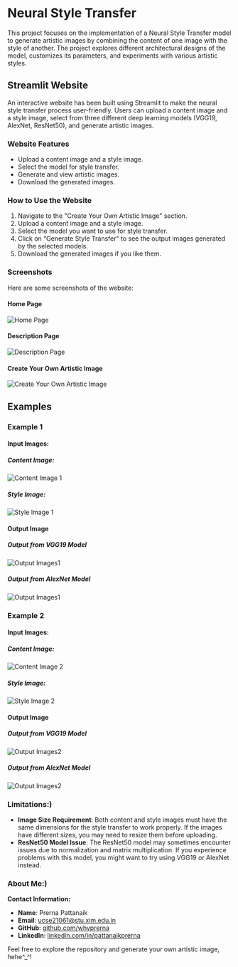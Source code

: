 # Neural Style Transfer

This project focuses on the implementation of a Neural Style Transfer model to generate artistic images by combining the content of one image with the style of another. The project explores different architectural designs of the model, customizes its parameters, and experiments with various artistic styles.

## Streamlit Website

An interactive website has been built using Streamlit to make the neural style transfer process user-friendly. Users can upload a content image and a style image, select from three different deep learning models (VGG19, AlexNet, ResNet50), and generate artistic images.

### Website Features

- Upload a content image and a style image.
- Select the model for style transfer.
- Generate and view artistic images.
- Download the generated images.

### How to Use the Website

1. Navigate to the "Create Your Own Artistic Image" section.
2. Upload a content image and a style image.
3. Select the model you want to use for style transfer.
4. Click on "Generate Style Transfer" to see the output images generated by the selected models.
5. Download the generated images if you like them.


### Screenshots

Here are some screenshots of the website:

#### Home Page
![Home Page](Screenshots/Screenshot.home.png)

#### Description Page
![Description Page](Screenshots/Screenshot.description.png)

#### Create Your Own Artistic Image
![Create Your Own Artistic Image](Screenshots/Screenshot.insertimage.png)

## Examples 

### Example 1
#### Input Images:
##### Content Image: 
![Content Image 1](Screenshots/content-image1.png)
##### Style Image:
![Style Image 1](Screenshots/content-image1.png)
#### Output Image
##### Output from VGG19 Model
![Output Images1](Screenshots/outputimage1.1.png)
##### Output from AlexNet Model
![Output Images1](Screenshots/outputimage1.2.png)


### Example 2
#### Input Images:
##### Content Image: 
![Content Image 2](Screenshots/content-image2.png)
##### Style Image:
![Style Image 2](Screenshots/content-image2.png)
#### Output Image
##### Output from VGG19 Model
![Output Images2](Screenshots/outputimage2.1.png)
##### Output from AlexNet Model
![Output Images2](Screenshots/outputimage2.2.png)


### Limitations:)

- **Image Size Requirement**: Both content and style images must have the same dimensions for the style transfer to work properly. If the images have different sizes, you may need to resize them before uploading.
- **ResNet50 Model Issue**: The ResNet50 model may sometimes encounter issues due to normalization and matrix multiplication. If you experience problems with this model, you might want to try using VGG19 or AlexNet instead.

### About Me:)

**Contact Information:**

- **Name**: Prerna Pattanaik
- **Email**: [ucse21061@stu.xim.edu.in](mailto:ucse21061@stu.xim.edu.in)
- **GitHub**: [github.com/whyprerna](https://github.com/whyprerna)
- **LinkedIn**: [linkedin.com/in/pattanaikprerna](https://www.linkedin.com/in/pattanaikprerna/)



Feel free to explore the repository and generate your own artistic image, hehe^_^!
